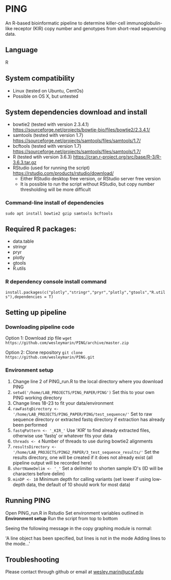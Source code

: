 # PING
An R-based bioinformatic pipeline to determine killer-cell immunoglobulin-like receptor (KIR) copy number and genotypes from short-read sequencing data.

## Language
R

## System compatibility
* Linux (tested on Ubuntu, CentOs)
* Possible on OS X, but untested
  
## System dependencies download and install
* bowtie2 (tested with version 2.3.4.1) https://sourceforge.net/projects/bowtie-bio/files/bowtie2/2.3.4.1/
* samtools (tested with version 1.7) https://sourceforge.net/projects/samtools/files/samtools/1.7/
* bcftools (tested with version 1.7) https://sourceforge.net/projects/samtools/files/samtools/1.7/
* R (tested wtih version 3.6.3) https://cran.r-project.org/src/base/R-3/R-3.6.3.tar.gz
* RStudio (used for running the script) https://rstudio.com/products/rstudio/download/
  - Either RStudio desktop free version, or RStudio server free version
  - It is possible to run the script without RStudio, but copy number thresholding will be more difficult

### Command-line install of dependencies
`sudo apt install bowtie2 gzip samtools bcftools`

## Required R packages:    
* data.table 
* stringr
* pryr 
* plotly 
* gtools 
* R.utils
 
### R dependency console install command
`install.packages(c("plotly","stringr","pryr","plotly","gtools","R.utils"),dependencies = T)`

## Setting up pipeline
### Downloading pipeline code
Option 1: Download zip file `wget https://github.com/wesleymarin/PING/archive/master.zip`

Option 2: Clone repository `git clone https://github.com/wesleymarin/PING.git`

### Environment setup
1. Change line 2 of PING_run.R to the local directory where you download PING
  2. `setwd('/home/LAB_PROJECTS/PING_PAPER/PING')` Set this to your own PING working directory
2. Change lines 18-23 to fit your data/environment
  18. `rawFastqDirectory <- '/home/LAB_PROJECTS/PING_PAPER/PING/test_sequence/'` Set to raw sequence directory or extracted fastq directory if extraction has already been performed
  19. `fastqPattern <- '_KIR_'` Use '_KIR_' to find already extracted files, otherwise use 'fastq' or whatever fits your data
  20. `threads <- 4` Number of threads to use during bowtie2 alignments
  21. `resultsDirectory <- '/home/LAB_PROJECTS/PING2_PAPER/3_test_sequence_results/'` Set the results directory, one will be created if it does not already exist (all pipeline output will be recorded here)
  22. `shortNameDelim <- '_'` Set a delimiter to shorten sample ID's (ID will be characters before delim)
  23. `minDP <- 10` Minimum depth for calling variants (set lower if using low-depth data, the default of 10 should work for most data)

## Running PING
Open PING_run.R in Rstudio
Set environment variables outlined in **Environment setup**
Run the script from top to bottom


Seeing the following message in the copy graphing module is normal:

'A line object has been specified, but lines is not in the mode
Adding lines to the mode...'

## Troubleshooting
Please contact through github or email at wesley.marin@ucsf.edu
